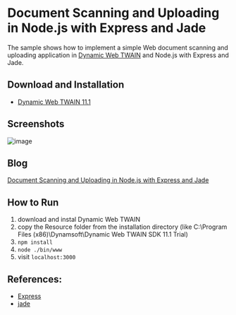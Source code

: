 Document Scanning and Uploading in Node.js with Express and Jade
=======================================================================

The sample shows how to implement a simple Web document scanning and uploading application in [Dynamic Web TWAIN][1] and Node.js with Express and Jade.

Download and Installation 
-----------

* [Dynamic Web TWAIN 11.1][5]

Screenshots
-----------
![image](http://www.codepool.biz/wp-content/uploads/2015/02/express_jade.png)

Blog
-----
[Document Scanning and Uploading in Node.js with Express and Jade][4]

How to Run
-----------
1. download and instal Dynamic Web TWAIN
2. copy the Resource folder from the installation directory (like C:\Program Files (x86)\Dynamsoft\Dynamic Web TWAIN SDK 11.1 Trial)
3. `npm install`
4. `node ./bin/www`
5. visit `localhost:3000`

References:
-----------
* [Express][2]
* [jade][3]

[1]:http://www.dynamsoft.com/Products/WebTWAIN_Overview.aspx
[2]:http://expressjs.com/
[3]:http://jade-lang.com/reference/
[4]:http://www.codepool.biz/nodejs/document-scanning-nodejs-express-jade.html
[5]:http://www.dynamsoft.com/Downloads/WebTWAIN_Download.aspx
